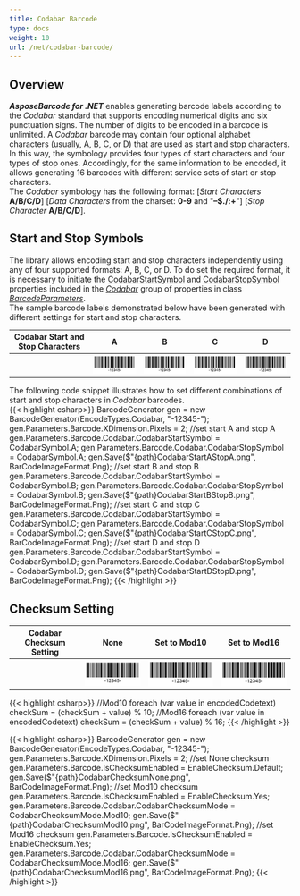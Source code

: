 ```yaml
---
title: Codabar Barcode
type: docs
weight: 10
url: /net/codabar-barcode/
---
```


## Overview
***AsposeBarcode for .NET*** enables generating barcode labels according to the *Codabar* standard that supports encoding numerical digits and six punctuation signs. The number of digits to be encoded in a barcode is unlimited. A *Codabar* barcode may contain four optional alphabet characters (usually, A, B, C, or D) that are used as start and stop characters. In this way, the symbology provides four types of start characters and four types of stop ones. Accordingly, for the same information to be encoded, it allows generating 16 barcodes with different service sets of start or stop characters.  
The *Codabar* symbology has the following format: [*Start Characters* **A/B/C/D**] [*Data Characters* from the charset: **0-9** and "**–$./:+**"] [*Stop Character* **A/B/C/D**].

## Start and Stop Symbols
The library allows encoding start and stop characters independently using any of four supported formats: A, B, C, or D. To do set the required format, it is necessary to initiate the [CodabarStartSymbol](https://apireference.aspose.com/barcode/net/aspose.barcode.generation/codabarparameters/properties/codabarstartsymbol) and [CodabarStopSymbol](https://apireference.aspose.com/barcode/net/aspose.barcode.generation/codabarparameters/properties/codabarstopsymbol) properties included in the [*Codabar*](https://apireference.aspose.com/barcode/net/aspose.barcode.generation/barcodeparameters/properties/codabar) group of properties in class [*BarcodeParameters*](https://apireference.aspose.com/barcode/net/aspose.barcode.generation/barcodeparameters).  
The sample barcode labels demonstrated below have been generated with different settings for start and stop characters.
  
|Codabar Start and Stop Characters|A|B|C|D|
|:---:|:---:|:---:|:---:|:---:|
| |<img src="CodabarStartAStopA.png">|<img src="CodabarStartBStopB.png">|<img src="CodabarStartCStopC.png">|<img src="CodabarStartDStopD.png">|
  
The following code snippet illustrates how to set different combinations of start and stop characters in *Codabar* barcodes.   
{{< highlight csharp>}}
BarcodeGenerator gen = new BarcodeGenerator(EncodeTypes.Codabar, "-12345-");
gen.Parameters.Barcode.XDimension.Pixels = 2;
//set start A and stop A
gen.Parameters.Barcode.Codabar.CodabarStartSymbol = CodabarSymbol.A;
gen.Parameters.Barcode.Codabar.CodabarStopSymbol = CodabarSymbol.A;
gen.Save($"{path}CodabarStartAStopA.png", BarCodeImageFormat.Png);
//set start B and stop B
gen.Parameters.Barcode.Codabar.CodabarStartSymbol = CodabarSymbol.B;
gen.Parameters.Barcode.Codabar.CodabarStopSymbol = CodabarSymbol.B;
gen.Save($"{path}CodabarStartBStopB.png", BarCodeImageFormat.Png);
//set start C and stop C
gen.Parameters.Barcode.Codabar.CodabarStartSymbol = CodabarSymbol.C;
gen.Parameters.Barcode.Codabar.CodabarStopSymbol = CodabarSymbol.C;
gen.Save($"{path}CodabarStartCStopC.png", BarCodeImageFormat.Png);
//set start D and stop D
gen.Parameters.Barcode.Codabar.CodabarStartSymbol = CodabarSymbol.D;
gen.Parameters.Barcode.Codabar.CodabarStopSymbol = CodabarSymbol.D;
gen.Save($"{path}CodabarStartDStopD.png", BarCodeImageFormat.Png);
{{< /highlight >}}
  
## Checksum Setting

|Codabar Checksum Setting|None|Set to Mod10|Set to Mod16|
|:---:|:---:|:---:|:---:|
| |<img src="CodabarChecksumNone.png">|<img src="CodabarChecksumMod10.png">|<img src="CodabarChecksumMod16.png">|



{{< highlight csharp>}}
//Mod10
foreach (var value in encodedCodetext)
    checkSum = (checkSum + value) % 10;
//Mod16
foreach (var value in encodedCodetext)
    checkSum = (checkSum + value) % 16;
{{< /highlight >}} 

{{< highlight csharp>}}
BarcodeGenerator gen = new BarcodeGenerator(EncodeTypes.Codabar, "-12345-");
gen.Parameters.Barcode.XDimension.Pixels = 2;
//set None checksum
gen.Parameters.Barcode.IsChecksumEnabled = EnableChecksum.Default;
gen.Save($"{path}CodabarChecksumNone.png", BarCodeImageFormat.Png);
//set Mod10 checksum
gen.Parameters.Barcode.IsChecksumEnabled = EnableChecksum.Yes;
gen.Parameters.Barcode.Codabar.CodabarChecksumMode = CodabarChecksumMode.Mod10;
gen.Save($"{path}CodabarChecksumMod10.png", BarCodeImageFormat.Png);
//set Mod16 checksum
gen.Parameters.Barcode.IsChecksumEnabled = EnableChecksum.Yes;
gen.Parameters.Barcode.Codabar.CodabarChecksumMode = CodabarChecksumMode.Mod16;
gen.Save($"{path}CodabarChecksumMod16.png", BarCodeImageFormat.Png);
{{< /highlight >}}